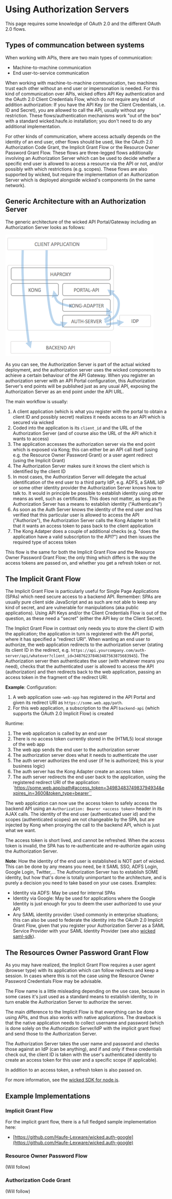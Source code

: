 # Using Authorization Servers

This page requires some knowledge of OAuth 2.0 and the different OAuth 2.0 flows.

## Types of communcation between systems

When working with APIs, there are two main types of communication:

* Machine-to-machine communication
* End user-to-service communication

When working with machine-to-machine communication, two machines trust each other without an end user or impersonation is needed. For this kind of communication over APIs, wicked offers API Key authentication and the OAuth 2.0 Client Credentials Flow, which do not require any kind of addition authorization: If you have the API Key (or the Client Credentials, i.e. ID and Secret), you are allowed to call the API, usually without any restriction. These flows/authentication mechanisms work "out of the box" with a standard wicked.haufe.io installation; you don't need to do any additional implementation.

For other kinds of communication, where access actually depends on the identity of an end user, other flows should be used, like the OAuth 2.0 Authorization Code Grant, the Implicit Grant Flow or the Resource Owner Password Grant Flow. These flows are three-legged flows additionally involving an Authorization Server which can be used to decide whether a specific end user is allowed to access a resource via the API or not, and/or possibly with which restrictions (e.g. scopes). These flows are also supported by wicked, but require the implementation of an Authorization Server which is deployed alongside wicked's components (in the same network).

## Generic Architecture with an Authorization Server

The generic architecture of the wicked API Portal/Gateway including an Authorization Server looks as follows:

![Auth Server Architecture](images/auth-server-architecture.png)

As you can see, the Authorization Server is part of the actual wicked deployment, and the authorization server uses the wicked components to achieve a certain behaviour of the API Gateway. When you registrer an authorization server with an API Portal configuration, this Authorization Server's end points will be published just as any usual API, exposing the Authorization Server as an end point under the API URL.

The main workflow is usually:

1. A client application (which is what you register with the portal to obtain a client ID and possibly secret) realizes it needs access to an API which is secured via wicked
2. Coded into the application is its `client_id` and the URL of the Authorization Server (and of course also the URL of the API which it wants to access)
3. The application accesses the authorization server via the end point which is exposed via Kong; this can either be an API call itself (using e.g. the Resource Owner Password Grant) or a user agent redirect (using the Implicit Grant)
4. The Authorization Server makes sure it knows the client which is identified by the client ID
5. In most cases, the Authorization Server will delegate the actual identification of the end user to a third party IdP, e.g. ADFS, a SAML IdP or some other identity provider the Authorization Server knows how to talk to. It would in principle be possible to establish identity using other means as well, such as certificates. This does not matter, as long as the Authorization Server has a means to establish identity ("Authenticate")
6. As soon as the Auth Server knows the identity of the end user and has verified that this particular user is allowed to access the API ("Authorize"), the Authorization Server calls the Kong Adapter to tell it that it wants an access token to pass back to the client application
7. The Kong Adatper does a couple of additional checks (e.g. "does the application have a valid subscription to the API?") and then issues the required type of access token

This flow is the same for both the Implicit Grant Flow and the Resource Owner Password Grant Flow; the only thing which differs is the way the access tokens are passed on, and whether you get a refresh token or not.

## The Implicit Grant Flow

The Implicit Grant Flow is particularly useful for Single Page Applications (SPAs) which need secure access to a backend API. Remember: SPAs are usually pure client side JavaScript and as such are not able to keep any kind of secret, and are vulnerable for manipulations (aka public applications). Using API Keys and/or the Client Credentials Flow is out of the question, as these need a "secret" (either the API key or the Client Secret).

The Implict Grant Flow in contrast only needs you to store the client ID with the application; the application in turn is registered with the API portal, where it has specified a "redirect URI". When wanting an end user to authorize, the web application redirects to the authorization server (stating its client ID in the redirect, e.g. `https://api.yourcompany.com/auth-server/api/whatever?client_id=348762378463487563875683945`). The Authorization server then authenticates the user (with whatever means you need), checks that the authenticated user is allowed to access the API (authorization) and then redirects back to the web application, passing an access token in the fragment of the redirect URI.

**Example**: Configuration:

1. A web application `some-web-app` has registered in the API Portal and given its redirect URI as `https://some.web.app/path`.
2. For this web application, a subscription to the API `backend-api` (which supports the OAuth 2.0 Implicit Flow) is created
 
Runtime:

1. The web application is called by an end user
2. There is no access token currently stored in the (HTML5) local storage of the web app
3. The web app sends the end user to the authorization server
4. The authorization server does what it needs to authenticate the user
5. The auth server authorizes the end user (if he is authorized; this is your business logic)
6. The auth server has the Kong Adapter create an access token
7. The auth server redirects the end user back to the application, using the registered redirect URI of the application: `https://some.web.app/path#access_token=3498348374983794934&expires_in=3600&token_type=bearer``

The web application can now use the access token to safely access the backend API using an `Authorization: Bearer <access token>` header in its AJAX calls. The identity of the end user (authenticated user id) and the scopes (authenticated scopes) are not changeable by the SPA, but are injected by Kong when proxying the call to the backend API, which is just what we want.

The access token is short lived, and cannot be refreshed. When the access token is invalid, the SPA has to re-authenticate and re-authorize again using the Authorization Server.

**Note**: How the identity of the end user is established is NOT part of wicked. This can be done by any means you need, be it SAML SSO, ADFS Login, Google Login, Twitter,... The Authorization Server has to establish SOME identity, but how that's done is totally unimportant to the architecture, and is purely a decision you need to take based on your use cases. Examples:

* Identity via ADFS: May be used for internal SPAs
* Identity via Google: May be used for applications where the Google Identity is just enough for you to deem the user authorized to use your API
* Any SAML identity provider: Used commonly in enterprise situations; this can also be used to federate the identity into the OAuth 2.0 Implicit Grant Flow, given that you register your Authorization Server as a SAML Service Provider with your SAML Identity Provider (see also [wicked saml-sdk](https://www.npmjs.com/package/wicked-saml)).

## The Resources Owner Password Grant Flow

As you may have realized, the Implicit Grant Flow requires a user agent (browser type) with its application which can follow redirects and keep a session. In cases where this is not the case using the Resource Owner Password Credentials Flow may be advisable.

The Flow name is a little misleading depending on the use case, because in some cases it's just used as a standard means to establish identity, to in turn enable the Authorization Server to authorize the server.

The main difference to the Implicit Flow is that everything can be done using APIs, and thus also works with native applications. The drawback is that the native application needs to collect username and password (which is done solely on the Authorization Server/IdP with the implicit grant flow) and send those to the Authorization Server.

The Authorization Server takes the user name and password and checks those against an IdP (can be anything), and if and only if these credentials check out, the client ID is taken with the user's authenticated identity to create an access token for this user and a specific scope (if applicable).

In addition to an access token, a refresh token is also passed on.

For more information, see the [wicked SDK for node.js](https://www.npmjs.com/package/wicked-sdk).

## Example Implementations

### Implicit Grant Flow

For the implicit grant flow, there is a full fledged sample implementation here:

* [https://github.com/Haufe-Lexware/wicked.auth-google](https://github.com/Haufe-Lexware/wicked.auth-google)

### Resource Owner Password Flow

(Will follow)

### Authorization Code Grant

(Will follow)
